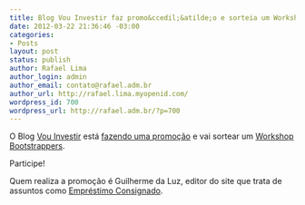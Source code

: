 ```yaml
---
title: Blog Vou Investir faz promo&ccedil;&atilde;o e sorteia um Workshop Bootstrappers
date: 2012-03-22 21:36:46 -03:00
categories:
- Posts
layout: post
status: publish
author: Rafael Lima
author_login: admin
author_email: contato@rafael.adm.br
author_url: http://rafael.lima.myopenid.com/
wordpress_id: 700
wordpress_url: http://rafael.adm.br/?p=700
---
```


O Blog <a href="http://blogs.diariodepernambuco.com.br/vouinvestir/">Vou Investir</a> est&aacute; <a href="http://blogs.diariodepernambuco.com.br/vouinvestir/?p=516">fazendo uma promo&ccedil;&atilde;o</a> e vai sortear um <a href="http://workshop.bootstrappers.com.br/">Workshop Bootstrappers</a>.

Participe!

Quem realiza a promo&ccedil;&atilde;o &eacute; Guilherme da Luz, editor do site que trata de assuntos como <a href="http://www.emprestimo.org/emprestimo-consignado">Empr&eacute;stimo Consignado</a>.
